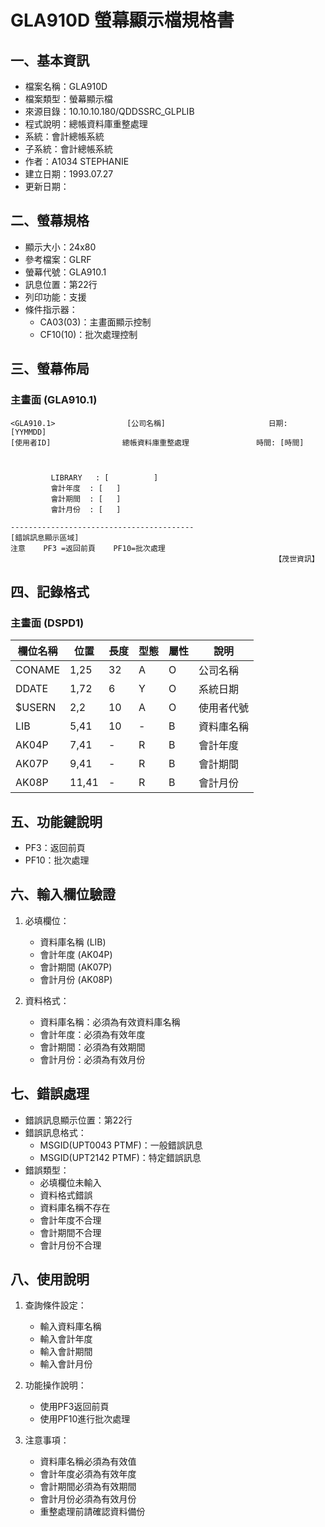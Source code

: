 # GLA910D 螢幕顯示檔規格書

## 一、基本資訊
- 檔案名稱：GLA910D
- 檔案類型：螢幕顯示檔
- 來源目錄：10.10.10.180/QDDSSRC_GLPLIB
- 程式說明：總帳資料庫重整處理
- 系統：會計總帳系統
- 子系統：會計總帳系統
- 作者：A1034 STEPHANIE
- 建立日期：1993.07.27
- 更新日期：

## 二、螢幕規格
- 顯示大小：24x80
- 參考檔案：GLRF
- 螢幕代號：GLA910.1
- 訊息位置：第22行
- 列印功能：支援
- 條件指示器：
  - CA03(03)：主畫面顯示控制
  - CF10(10)：批次處理控制

## 三、螢幕佈局

### 主畫面 (GLA910.1)
```
<GLA910.1>                [公司名稱]                       日期: [YYMMDD]
[使用者ID]                總帳資料庫重整處理               時間: [時間]



         LIBRARY   : [          ]
         會計年度  : [   ]
         會計期間  : [   ]
         會計月份  : [   ]

-----------------------------------------
[錯誤訊息顯示區域]
注意    PF3 =返回前頁    PF10=批次處理
                                                           【茂世資訊】
```

## 四、記錄格式

### 主畫面 (DSPD1)
| 欄位名稱 | 位置 | 長度 | 型態 | 屬性 | 說明 |
|---------|------|------|------|------|------|
| CONAME | 1,25 | 32 | A | O | 公司名稱 |
| DDATE | 1,72 | 6 | Y | O | 系統日期 |
| $USERN | 2,2 | 10 | A | O | 使用者代號 |
| LIB | 5,41 | 10 | - | B | 資料庫名稱 |
| AK04P | 7,41 | - | R | B | 會計年度 |
| AK07P | 9,41 | - | R | B | 會計期間 |
| AK08P | 11,41 | - | R | B | 會計月份 |

## 五、功能鍵說明
- PF3：返回前頁
- PF10：批次處理

## 六、輸入欄位驗證
1. 必填欄位：
   - 資料庫名稱 (LIB)
   - 會計年度 (AK04P)
   - 會計期間 (AK07P)
   - 會計月份 (AK08P)

2. 資料格式：
   - 資料庫名稱：必須為有效資料庫名稱
   - 會計年度：必須為有效年度
   - 會計期間：必須為有效期間
   - 會計月份：必須為有效月份

## 七、錯誤處理
- 錯誤訊息顯示位置：第22行
- 錯誤訊息格式：
  - MSGID(UPT0043 PTMF)：一般錯誤訊息
  - MSGID(UPT2142 PTMF)：特定錯誤訊息
- 錯誤類型：
  - 必填欄位未輸入
  - 資料格式錯誤
  - 資料庫名稱不存在
  - 會計年度不合理
  - 會計期間不合理
  - 會計月份不合理

## 八、使用說明
1. 查詢條件設定：
   - 輸入資料庫名稱
   - 輸入會計年度
   - 輸入會計期間
   - 輸入會計月份

2. 功能操作說明：
   - 使用PF3返回前頁
   - 使用PF10進行批次處理

3. 注意事項：
   - 資料庫名稱必須為有效值
   - 會計年度必須為有效年度
   - 會計期間必須為有效期間
   - 會計月份必須為有效月份
   - 重整處理前請確認資料備份 